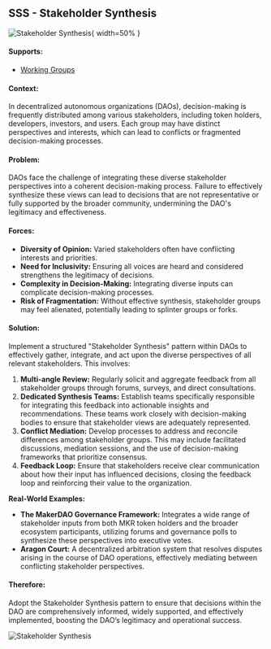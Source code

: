 ## SSS - Stakeholder Synthesis

![Stakeholder Synthesis](output/illustrations/stakeholder_synthesis.png){ width=50% }

#### Supports:

* [Working Groups](./working_groups.html)

#### Context:

In decentralized autonomous organizations (DAOs), decision-making is frequently distributed among various stakeholders, including token holders, developers, investors, and users. Each group may have distinct perspectives and interests, which can lead to conflicts or fragmented decision-making processes.

#### Problem:

DAOs face the challenge of integrating these diverse stakeholder perspectives into a coherent decision-making process. Failure to effectively synthesize these views can lead to decisions that are not representative or fully supported by the broader community, undermining the DAO's legitimacy and effectiveness.

#### Forces:

- **Diversity of Opinion:** Varied stakeholders often have conflicting interests and priorities.
- **Need for Inclusivity:** Ensuring all voices are heard and considered strengthens the legitimacy of decisions.
- **Complexity in Decision-Making:** Integrating diverse inputs can complicate decision-making processes.
- **Risk of Fragmentation:** Without effective synthesis, stakeholder groups may feel alienated, potentially leading to splinter groups or forks.

#### Solution:

Implement a structured "Stakeholder Synthesis" pattern within DAOs to effectively gather, integrate, and act upon the diverse perspectives of all relevant stakeholders. This involves:

1. **Multi-angle Review:** Regularly solicit and aggregate feedback from all stakeholder groups through forums, surveys, and direct consultations.
2. **Dedicated Synthesis Teams:** Establish teams specifically responsible for integrating this feedback into actionable insights and recommendations. These teams work closely with decision-making bodies to ensure that stakeholder views are adequately represented.
3. **Conflict Mediation:** Develop processes to address and reconcile differences among stakeholder groups. This may include facilitated discussions, mediation sessions, and the use of decision-making frameworks that prioritize consensus.
4. **Feedback Loop:** Ensure that stakeholders receive clear communication about how their input has influenced decisions, closing the feedback loop and reinforcing their value to the organization.

**Real-World Examples:**

- **The MakerDAO Governance Framework:** Integrates a wide range of stakeholder inputs from both MKR token holders and the broader ecosystem participants, utilizing forums and governance polls to synthesize these perspectives into executive votes.
- **Aragon Court:** A decentralized arbitration system that resolves disputes arising in the course of DAO operations, effectively mediating between conflicting stakeholder perspectives.

#### Therefore:

Adopt the Stakeholder Synthesis pattern to ensure that decisions within the DAO are comprehensively informed, widely supported, and effectively implemented, boosting the DAO’s legitimacy and operational success.

![Stakeholder Synthesis](output/stakeholder_synthesis_specific_graph.png)



